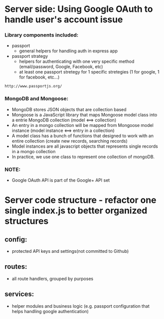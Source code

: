 # Server side: Using Google OAuth to handle user's account issue

### Library components included:

- passport
  - general helpers for handling auth in express app
- passport strategy
  - helpers for authenticating with one very specific method (email/password, Google, Facebook, etc)
  - at least one passport stretegy for 1 specific stretegies (1 for google, 1 for facebook, etc...)

`http://www.passportjs.org/`

### MongoDB and Mongoose:

- MongoDB stores JSON objects that are collection based
- Mongoose is a JavaScript library that maps Mongoose model class into a entrie MongoDB collection (model <==> collection)
- An entry in a mongo collection will be mapped from Mongoose model instance (model instance <==> entry in a collection)
- A model class has a bunch of functions that designed to work with an entire collection (create new records, searching records)
- Model instances are all javascript objects that represents single records in a mongo collection
- In practice, we use one class to represent one collection of mongoDB.

### NOTE:

- Google OAuth API is part of the Google+ API set

# Server code structure - refactor one single index.js to better organized structures

## config:

- protected API keys and settings(not committed to Github)

## routes:

- all route handlers, grouped by purposes

## services:

- helper modules and business logic (e.g. passport configuration that helps handling google authentication)
